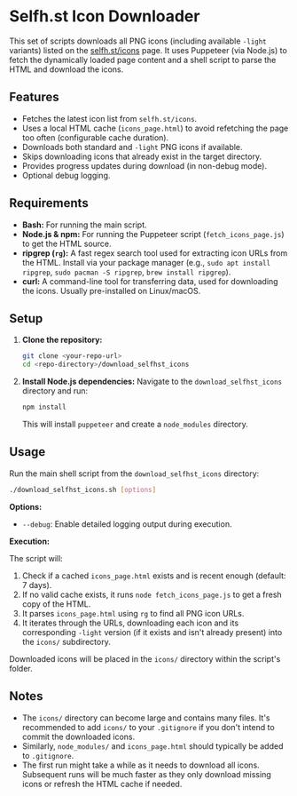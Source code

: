 # Selfh.st Icon Downloader

This set of scripts downloads all PNG icons (including available `-light` variants) listed on the [selfh.st/icons](https://selfh.st/icons) page. It uses Puppeteer (via Node.js) to fetch the dynamically loaded page content and a shell script to parse the HTML and download the icons.

## Features

-   Fetches the latest icon list from `selfh.st/icons`.
-   Uses a local HTML cache (`icons_page.html`) to avoid refetching the page too often (configurable cache duration).
-   Downloads both standard and `-light` PNG icons if available.
-   Skips downloading icons that already exist in the target directory.
-   Provides progress updates during download (in non-debug mode).
-   Optional debug logging.

## Requirements

-   **Bash:** For running the main script.
-   **Node.js & npm:** For running the Puppeteer script (`fetch_icons_page.js`) to get the HTML source.
-   **ripgrep (`rg`):** A fast regex search tool used for extracting icon URLs from the HTML. Install via your package manager (e.g., `sudo apt install ripgrep`, `sudo pacman -S ripgrep`, `brew install ripgrep`).
-   **curl:** A command-line tool for transferring data, used for downloading the icons. Usually pre-installed on Linux/macOS.

## Setup

1.  **Clone the repository:**
    ```bash
    git clone <your-repo-url>
    cd <repo-directory>/download_selfhst_icons
    ```
2.  **Install Node.js dependencies:**
    Navigate to the `download_selfhst_icons` directory and run:
    ```bash
    npm install
    ```
    This will install `puppeteer` and create a `node_modules` directory.

## Usage

Run the main shell script from the `download_selfhst_icons` directory:

```bash
./download_selfhst_icons.sh [options]
```

**Options:**

-   `--debug`: Enable detailed logging output during execution.

**Execution:**

The script will:
1.  Check if a cached `icons_page.html` exists and is recent enough (default: 7 days).
2.  If no valid cache exists, it runs `node fetch_icons_page.js` to get a fresh copy of the HTML.
3.  It parses `icons_page.html` using `rg` to find all PNG icon URLs.
4.  It iterates through the URLs, downloading each icon and its corresponding `-light` version (if it exists and isn't already present) into the `icons/` subdirectory.

Downloaded icons will be placed in the `icons/` directory within the script's folder.

## Notes

-   The `icons/` directory can become large and contains many files. It's recommended to add `icons/` to your `.gitignore` if you don't intend to commit the downloaded icons.
-   Similarly, `node_modules/` and `icons_page.html` should typically be added to `.gitignore`.
-   The first run might take a while as it needs to download all icons. Subsequent runs will be much faster as they only download missing icons or refresh the HTML cache if needed.